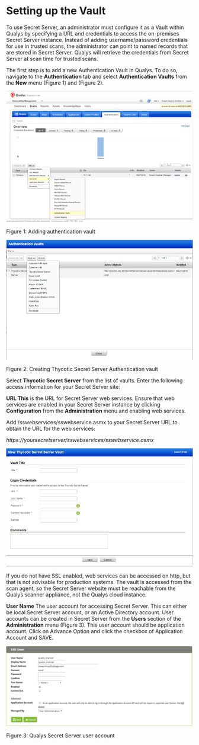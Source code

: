 [title]: # (Setting up the Vault)
[tags]: # (vault)
[priority]: # (101)
# Setting up the Vault

To use Secret Server, an administrator must configure it as a Vault within
Qualys by specifying a URL and credentials to access the on-premises Secret
Server instance. Instead of adding username/password credentials for use in
trusted scans, the administrator can point to named records that are stored in
Secret Server. Qualys will retrieve the credentials from Secret Server at scan
time for trusted scans.

The first step is to add a new Authentication Vault in Qualys. To do so,
navigate to the **Authentication** tab and select **Authentication Vaults** from
the **New** menu (Figure 1) and (Figure 2).

   ![Figure 1](images/ab1ba9c25f855f8c2748c4f81835f9a8.png)

Figure 1: Adding authentication vault

   ![Figure 2](images/f0dc00bda3bf6d0deb0b61b7eab2f02d.png)

Figure 2: Creating Thycotic Secret Server Authentication vault

Select **Thycotic Secret Server** from the list of vaults. Enter the following
access information for your Secret Server site:

**URL This** is the URL for Secret Server web services. Ensure that web services
are enabled in your Secret Server instance by clicking **Configuration** from
the **Administration** menu and enabling web services.

Add /sswebservices/sswebservice.asmx to your Secret Server URL to obtain the URL
for the web services:

*https://yoursecretserver/sswebservices/sswebservice.asmx*

![](images/6c9057902c0471c3824d54bc15046bd4.png)

If you do not have SSL enabled, web services can be accessed on http, but that
is not advisable for production systems. The vault is accessed from the scan
agent, so the Secret Server website must be reachable from the Qualys scanner
appliance, not the Qualys cloud instance.

**User Name** The user account for accessing Secret Server. This can either be
local Secret Server account, or an Active Directory account. User accounts can
be created in Secret Server from the **Users** section of the **Administration**
menu (Figure 3). This user account should be application account. Click on
Advance Option and click the checkbox of Application Account and SAVE.

![](images/2f0ffbf92b0b743ddd8950402749163b.png)

Figure 3: Qualys Secret Server user account
